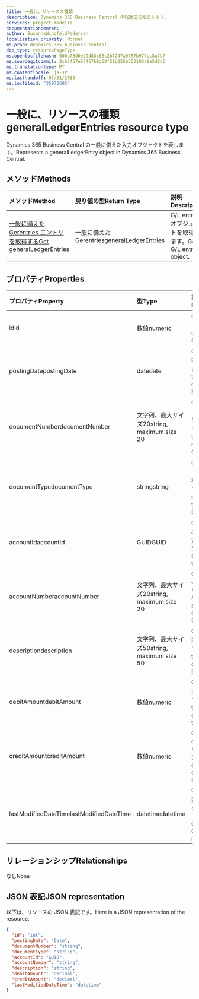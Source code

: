 ```yaml
---
title: 一般に、リソースの種類
description: Dynamics 365 Business Central の総勘定元帳エントリ。
services: project-madeira
documentationcenter: ''
author: SusanneWindfeldPedersen
localization_priority: Normal
ms.prod: dynamics-365-business-central
doc_type: resourcePageType
ms.openlocfilehash: 500c78d0e29d83c68c2b7247a9787b977cc8a7b7
ms.sourcegitcommit: 2c62457e57467b8d50f21b255b553106a9a5d8d6
ms.translationtype: MT
ms.contentlocale: ja-JP
ms.lasthandoff: 07/31/2019
ms.locfileid: "35973605"
---
```

# <a name="generalledgerentries-resource-type"></a><span data-ttu-id="4d0ac-103">一般に、リソースの種類</span><span class="sxs-lookup"><span data-stu-id="4d0ac-103">generalLedgerEntries resource type</span></span>
<span data-ttu-id="4d0ac-104">Dynamics 365 Business Central の一般に備えた入力オブジェクトを表します。</span><span class="sxs-lookup"><span data-stu-id="4d0ac-104">Represents a generalLedgerEntry object in Dynamics 365 Business Central.</span></span>

## <a name="methods"></a><span data-ttu-id="4d0ac-105">メソッド</span><span class="sxs-lookup"><span data-stu-id="4d0ac-105">Methods</span></span>

| <span data-ttu-id="4d0ac-106">メソッド</span><span class="sxs-lookup"><span data-stu-id="4d0ac-106">Method</span></span>       | <span data-ttu-id="4d0ac-107">戻り値の型</span><span class="sxs-lookup"><span data-stu-id="4d0ac-107">Return Type</span></span>  |<span data-ttu-id="4d0ac-108">説明</span><span class="sxs-lookup"><span data-stu-id="4d0ac-108">Description</span></span>|
|:-------------|:-------------|:----------|
|[<span data-ttu-id="4d0ac-109">一般に備えた Gerentries エントリを取得する</span><span class="sxs-lookup"><span data-stu-id="4d0ac-109">Get generalLedgerEntries</span></span>](../api/dynamics-generalledgerentries-get.md)|<span data-ttu-id="4d0ac-110">一般に備えた Gerentries</span><span class="sxs-lookup"><span data-stu-id="4d0ac-110">generalLedgerEntries</span></span>|<span data-ttu-id="4d0ac-111">G/L entry オブジェクトを取得します。</span><span class="sxs-lookup"><span data-stu-id="4d0ac-111">Get a G/L entry object.</span></span>|

## <a name="properties"></a><span data-ttu-id="4d0ac-112">プロパティ</span><span class="sxs-lookup"><span data-stu-id="4d0ac-112">Properties</span></span>
| <span data-ttu-id="4d0ac-113">プロパティ</span><span class="sxs-lookup"><span data-stu-id="4d0ac-113">Property</span></span>           | <span data-ttu-id="4d0ac-114">型</span><span class="sxs-lookup"><span data-stu-id="4d0ac-114">Type</span></span>                  |<span data-ttu-id="4d0ac-115">説明</span><span class="sxs-lookup"><span data-stu-id="4d0ac-115">Description</span></span>                                  |
|:-------------------|:----------------------|:--------------------------------------------|
|<span data-ttu-id="4d0ac-116">id</span><span class="sxs-lookup"><span data-stu-id="4d0ac-116">id</span></span>                  |<span data-ttu-id="4d0ac-117">数値</span><span class="sxs-lookup"><span data-stu-id="4d0ac-117">numeric</span></span>                |<span data-ttu-id="4d0ac-118">G/L エントリの一意の ID。</span><span class="sxs-lookup"><span data-stu-id="4d0ac-118">The unique ID of the G/L Entry.</span></span>              |
|<span data-ttu-id="4d0ac-119">postingDate</span><span class="sxs-lookup"><span data-stu-id="4d0ac-119">postingDate</span></span>         |<span data-ttu-id="4d0ac-120">date</span><span class="sxs-lookup"><span data-stu-id="4d0ac-120">date</span></span>                   |<span data-ttu-id="4d0ac-121">G/L エントリの転記日を指定します。</span><span class="sxs-lookup"><span data-stu-id="4d0ac-121">Specifies the posting date of the G/L Entry.</span></span> |
|<span data-ttu-id="4d0ac-122">documentNumber</span><span class="sxs-lookup"><span data-stu-id="4d0ac-122">documentNumber</span></span>      |<span data-ttu-id="4d0ac-123">文字列、最大サイズ20</span><span class="sxs-lookup"><span data-stu-id="4d0ac-123">string, maximum size 20</span></span>|<span data-ttu-id="4d0ac-124">G/L エントリのドキュメント番号を指定します。</span><span class="sxs-lookup"><span data-stu-id="4d0ac-124">Specifies the document number of the G/L Entry.</span></span>|
|<span data-ttu-id="4d0ac-125">documentType</span><span class="sxs-lookup"><span data-stu-id="4d0ac-125">documentType</span></span>        |<span data-ttu-id="4d0ac-126">string</span><span class="sxs-lookup"><span data-stu-id="4d0ac-126">string</span></span>                 |<span data-ttu-id="4d0ac-127">G/L エントリのドキュメントの種類を指定します。</span><span class="sxs-lookup"><span data-stu-id="4d0ac-127">Specifies the document type of the G/L Entry.</span></span>|
|<span data-ttu-id="4d0ac-128">accountId</span><span class="sxs-lookup"><span data-stu-id="4d0ac-128">accountId</span></span>           |<span data-ttu-id="4d0ac-129">GUID</span><span class="sxs-lookup"><span data-stu-id="4d0ac-129">GUID</span></span>                   |<span data-ttu-id="4d0ac-130">G/L エントリの accountId を指定します。</span><span class="sxs-lookup"><span data-stu-id="4d0ac-130">Specifies the accountId of the G/L Entry.</span></span>    |
|<span data-ttu-id="4d0ac-131">accountNumber</span><span class="sxs-lookup"><span data-stu-id="4d0ac-131">accountNumber</span></span>       |<span data-ttu-id="4d0ac-132">文字列、最大サイズ20</span><span class="sxs-lookup"><span data-stu-id="4d0ac-132">string, maximum size 20</span></span>|<span data-ttu-id="4d0ac-133">G/L エントリの accountNumber を指定します。</span><span class="sxs-lookup"><span data-stu-id="4d0ac-133">Specifies the accountNumber of the G/L Entry.</span></span>|
|<span data-ttu-id="4d0ac-134">description</span><span class="sxs-lookup"><span data-stu-id="4d0ac-134">description</span></span>         |<span data-ttu-id="4d0ac-135">文字列、最大サイズ50</span><span class="sxs-lookup"><span data-stu-id="4d0ac-135">string, maximum size 50</span></span>|<span data-ttu-id="4d0ac-136">G/L エントリの説明を指定します。</span><span class="sxs-lookup"><span data-stu-id="4d0ac-136">Specifies the description of the G/L Entry.</span></span>  |
|<span data-ttu-id="4d0ac-137">debitAmount</span><span class="sxs-lookup"><span data-stu-id="4d0ac-137">debitAmount</span></span>         |<span data-ttu-id="4d0ac-138">数値</span><span class="sxs-lookup"><span data-stu-id="4d0ac-138">numeric</span></span>                |<span data-ttu-id="4d0ac-139">G/L エントリの金額を指定します。</span><span class="sxs-lookup"><span data-stu-id="4d0ac-139">Specifies the debitAmount of the G/L Entry.</span></span>  |
|<span data-ttu-id="4d0ac-140">creditAmount</span><span class="sxs-lookup"><span data-stu-id="4d0ac-140">creditAmount</span></span>        |<span data-ttu-id="4d0ac-141">数値</span><span class="sxs-lookup"><span data-stu-id="4d0ac-141">numeric</span></span>                |<span data-ttu-id="4d0ac-142">G/L エントリの creditAmount を指定します。</span><span class="sxs-lookup"><span data-stu-id="4d0ac-142">Specifies the creditAmount of the G/L Entry.</span></span> |
|<span data-ttu-id="4d0ac-143">lastModifiedDateTime</span><span class="sxs-lookup"><span data-stu-id="4d0ac-143">lastModifiedDateTime</span></span>|<span data-ttu-id="4d0ac-144">datetime</span><span class="sxs-lookup"><span data-stu-id="4d0ac-144">datetime</span></span>               |<span data-ttu-id="4d0ac-145">G/L エントリが変更された最後の datetime。</span><span class="sxs-lookup"><span data-stu-id="4d0ac-145">The last datetime the G/L Entry was modified.</span></span>|


## <a name="relationships"></a><span data-ttu-id="4d0ac-146">リレーションシップ</span><span class="sxs-lookup"><span data-stu-id="4d0ac-146">Relationships</span></span>
<span data-ttu-id="4d0ac-147">なし</span><span class="sxs-lookup"><span data-stu-id="4d0ac-147">None</span></span>

## <a name="json-representation"></a><span data-ttu-id="4d0ac-148">JSON 表記</span><span class="sxs-lookup"><span data-stu-id="4d0ac-148">JSON representation</span></span>

<span data-ttu-id="4d0ac-149">以下は、リソースの JSON 表記です。</span><span class="sxs-lookup"><span data-stu-id="4d0ac-149">Here is a JSON representation of the resource.</span></span>


```json
{
  "id": "int",
  "postingDate": "Date",
  "documentNumber": "string",
  "documentType": "string",
  "accountId": "GUID",
  "accountNumber": "string",
  "description": "string",
  "debitAmount": "decimal",
  "creditAmount": "decimal",
  "lastModifiedDateTime": "datetime"
}

```

